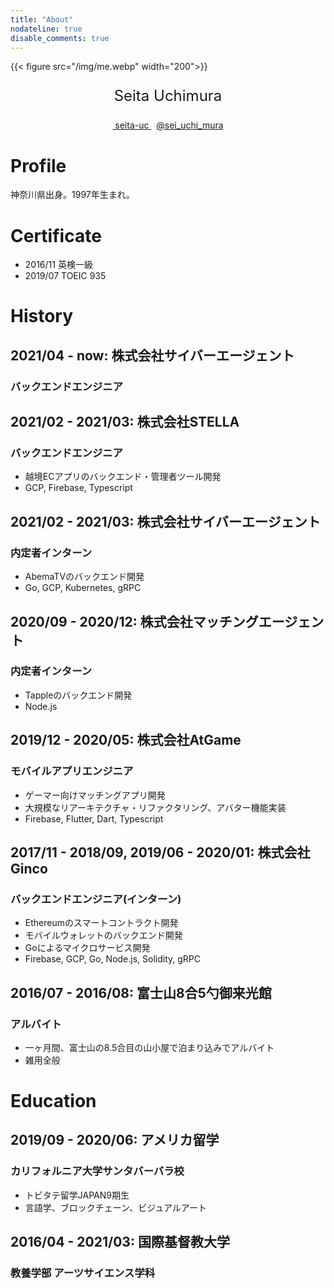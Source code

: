 ```yaml
---
title: "About"
nodateline: true
disable_comments: true
---
```


{{< figure src="/img/me.webp" width="200">}}

<center>
  <p style="text-align:center;font-size:1.5rem;">Seita Uchimura</p>
  <div class="details">
    <a class="item" href="https://github.com/seita-uc" target="_blank">
      <span class="iconfont icon-github"></span>
      &nbsp;seita-uc
    </a>
    <span>&nbsp;</span>
    <a class="item" href="https://twitter.com/sei_uchi_mura" target="_blank">
      <span class="iconfont icon-twitter"></span>
      @sei_uchi_mura
    </a>
  </div>
</center>

# Profile
神奈川県出身。1997年生まれ。

# Certificate
- 2016/11 英検一級
- 2019/07 TOEIC 935

# History

## 2021/04 - now: 株式会社サイバーエージェント
### バックエンドエンジニア

## 2021/02 - 2021/03: 株式会社STELLA
### バックエンドエンジニア
- 越境ECアプリのバックエンド・管理者ツール開発
- GCP, Firebase, Typescript

## 2021/02 - 2021/03: 株式会社サイバーエージェント
### 内定者インターン
- AbemaTVのバックエンド開発
- Go, GCP, Kubernetes, gRPC

## 2020/09 - 2020/12: 株式会社マッチングエージェント
### 内定者インターン
- Tappleのバックエンド開発
- Node.js

## 2019/12 - 2020/05: 株式会社AtGame
### モバイルアプリエンジニア
- ゲーマー向けマッチングアプリ開発
- 大規模なリアーキテクチャ・リファクタリング、アバター機能実装
- Firebase, Flutter, Dart, Typescript


## 2017/11 - 2018/09, 2019/06 - 2020/01: 株式会社Ginco
### バックエンドエンジニア(インターン)
- Ethereumのスマートコントラクト開発
- モバイルウォレットのバックエンド開発
- Goによるマイクロサービス開発
- Firebase, GCP, Go, Node.js, Solidity, gRPC

## 2016/07 - 2016/08: 富士山8合5勺御来光館
### アルバイト
- 一ヶ月間、富士山の8.5合目の山小屋で泊まり込みでアルバイト
- 雑用全般

# Education

## 2019/09 - 2020/06: アメリカ留学
### カリフォルニア大学サンタバーバラ校
- トビタテ留学JAPAN9期生
- 言語学、ブロックチェーン、ビジュアルアート

## 2016/04 - 2021/03: 国際基督教大学
### 教養学部 アーツサイエンス学科
